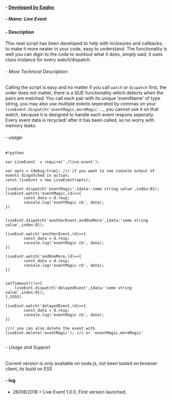 #### - [ Developed by Eaglex ](http://eaglex.net)
##### - Name: Live Event

#### - Description
This neat script has been developed to help with inclosures and callbacks, to make it more neater in your code, easy to understand. The functionality is well you can digin to the code to workout what it does, simply said, it uses class instance for every watch/dispatch.

###### - More Technical Description:
Calling the script is easy and no matter if you call `watch` or `dispatch` first, the order does not matter, there is a QUE functionality which detects when the pairs are matched. You call each pair with its unique 'eventName' of type string, you may also use multiple events seperated by commas on your `liveEvent.dispatch('eventMagic,moreMagic'`..., you cannot use it on that watch, because it is designed to handle each event respons seperatly. Every event data is recycled/ after it has been called, so no worry with memory leaks.


###### - usage:
```
#!python

var LiveEvent  = require('./live.event');

var opts = {debug:true}; /// if you want to see console output of events dispatched in action;
const liveEvnt = new LiveEvent(opts);

liveEvnt.dispatch('eventMagic',{data:'some string value',index:0});     
liveEvnt.watch('eventMagic,(d)=>{
        const data = d.resp;
        console.log('eventMagic cb', data);
})


liveEvnt.dispatch('anotherEvent,andOneMore',{data:'some string value',index:0});  

liveEvnt.watch('anotherEvent,(d)=>{
        const data = d.resp;
        console.log('eventMagic cb', data);
})

liveEvnt.watch('andOneMore,(d)=>{
        const data = d.resp;
        console.log('eventMagic cb', data);
})


setTimeout(()=>{
    liveEvnt.dispatch('delayedEvent',{data:'some string value',index:0});    
},5555)

liveEvnt.watch('delayedEvent,(d)=>{
        const data = d.resp;
        console.log('eventMagic cb', data);
})

//// you can also delete the event with
liveEvnt.delete('eventMagic'); /// or 'eventMagic,moreMagic'

```
## 

###### - Usage and Support
Current version is only available on node.js, not been tasted on browser client, its build on ES5

   
#### - log
* 26/08/2018 > Live Event 1.0.0, First version launched.